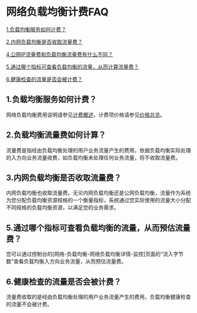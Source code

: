 # 网络负载均衡计费FAQ

[1.负载均衡服务如何计费？](Price-FAQ#user-content-1)

[2.内网负载均衡是否收取流量费？](Price-FAQ#user-content-3)

[4.公网IP流量费和负载均衡流量费有什么不同？](Price-FAQ#user-content-4)

[5.通过哪个指标可查看负载均衡的流量，从而计算流量费？](Price-FAQ#user-content-5)

[6.健康检查的流量是否会被计费？](Price-FAQ#user-content-6)

## 1.负载均衡服务如何计费？
<div id="user-content-1"></div>

网络负载均衡费用说明请参见[计费概述](Billing-Overview.md)，计费项价格请参见[价格总览](Price-Overview.md)。

## 2.负载均衡流量费如何计算？
<div id="user-content-2"></div>

流量费是指经由负载均衡处理的用户业务流量产生的费用，依据负载均衡实际处理的入方向业务流量收费，如负载均衡未处理任何业务流量，将不收取流量费。

## 3.内网负载均衡是否收取流量费？
<div id="user-content-3"></div>

内网负载均衡也收取流量费。无论内网负载均衡还是公网负载均衡，流量作为系统为您分配负载均衡资源规格的一个衡量指标，系统通过您实际使用的流量大小分配不同规格的负载均衡资源，以满足您的业务需求。

## 5.通过哪个指标可查看负载均衡的流量，从而预估流量费？
<div id="user-content-5"></div>

您可以通过控制台的[网络-负载均衡-网络负载均衡详情-监控]页面的“流入字节数”查看负载均衡入方向业务流量，从而预估流量费。

## 6.健康检查的流量是否会被计费？
<div id="user-content-6"></div>

流量费收取的是经由负载均衡处理的用户业务流量产生的费用，负载均衡健康检查的流量不会被计费。
